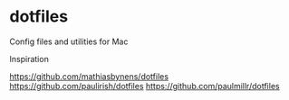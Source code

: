 # dotfiles
Config files and utilities for Mac


Inspiration

https://github.com/mathiasbynens/dotfiles
https://github.com/paulirish/dotfiles
https://github.com/paulmillr/dotfiles
